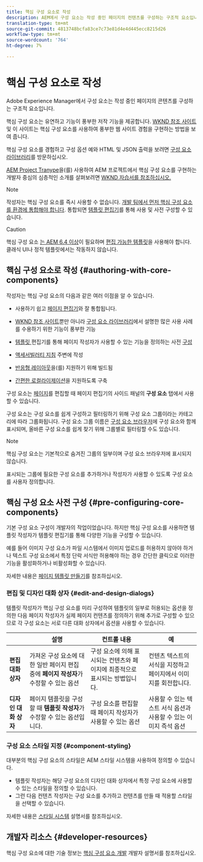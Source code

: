 ```yaml
---
title: 핵심 구성 요소로 작성
description: AEM에서 구성 요소는 작성 중인 페이지의 컨텐츠를 구성하는 구조적 요소입니다. 핵심 구성 요소는 유연하고 기능이 풍부한 작성 기능을 제공합니다.
translation-type: tm+mt
source-git-commit: 4813748bcfa83ce7c73e81d4e4d445ecc8215d26
workflow-type: tm+mt
source-wordcount: '764'
ht-degree: 7%

---
```



# 핵심 구성 요소로 작성

Adobe Experience Manager에서 구성 요소는 작성 중인 페이지의 콘텐츠를 구성하는 구조적 요소입니다.

핵심 구성 요소는 유연하고 기능이 풍부한 저작 기능을 제공합니다. [WKND 참조 사이트](https://wknd.site) 및 이 사이트는 핵심 구성 요소를 사용하여 풍부한 웹 사이트 경험을 구현하는 방법을 보여 줍니다.

핵심 구성 요소를 경험하고 구성 옵션 예와 HTML 및 JSON 출력을 보려면 [구성 요소 라이브러리](https://adobe.com/go/aem_cmp_library)를 방문하십시오.

[AEM Project Tranype](/help/developing/archetype/overview.md)을(를) 사용하여 AEM 프로젝트에서 핵심 구성 요소를 구현하는 개발자 중심의 심층적인 소개를 살펴보려면 [WKND 자습서를 참조하십시오.](https://docs.adobe.com/content/help/en/experience-manager-learn/getting-started-wknd-tutorial-develop/overview.html)

>[!NOTE]
>
>작성자는 핵심 구성 요소를 즉시 사용할 수 없습니다. [개발 팀에서 먼저 핵심 구성 요소를 환경에 통합해야 합니다](/help/get-started/using.md). 통합되면 [템플릿 편집기](https://docs.adobe.com/content/help/en/experience-manager-cloud-service/sites/authoring/features/templates.html)를 통해 사용 및 사전 구성할 수 있습니다.

>[!CAUTION]
>
>핵심 구성 요소 [는 AEM 6.4 이상](/help/versions.md)이 필요하며 [편집 가능한 템플릿](https://docs.adobe.com/content/help/en/experience-manager-cloud-service/sites/authoring/features/templates.html)을 사용해야 합니다. 클래식 UI나 정적 템플릿에서는 작동하지 않습니다.

## 핵심 구성 요소로 작성 {#authoring-with-core-components}

작성자는 핵심 구성 요소의 다음과 같은 여러 이점을 알 수 있습니다.

* 사용하기 쉽고 [페이지 편집기](https://docs.adobe.com/content/help/en/experience-manager-cloud-service/sites/authoring/fundamentals/editing-content.html)와 잘 통합됩니다.

* [WKND 참조 사이트](https://wknd.site)뿐만 아니라 [구성 요소 라이브러리](https://adobe.com/go/aem_cmp_library)에서 설명한 많은 사용 사례를 수용하기 위한 기능이 풍부한 기능

* [템플릿 ](#pre-configuring-core-components) 편집기를 통해 페이지 작성자가 사용할 수 있는 기능을 정의하는 사전  [구성](https://docs.adobe.com/content/help/en/experience-manager-cloud-service/sites/authoring/features/templates.html)

* [액세서빌러티 지침](https://docs.adobe.com/content/help/en/experience-manager-cloud-service/sites/authoring/fundamentals/accessible-content.html) 주변에 작성

* [반응형 레이아웃](https://docs.adobe.com/content/help/en/experience-manager-cloud-service/sites/authoring/features/responsive-layout.html)을(를) 지원하기 위해 빌드됨

* [간편한 로컬라이제이션](localization.md)을 지원하도록 구축

구성 요소는 [페이지](https://docs.adobe.com/content/help/en/experience-manager-cloud-service/sites/authoring/fundamentals/editing-content.html)를 편집할 때 페이지 편집기의 사이드 패널의 **구성 요소** 탭에서 사용할 수 있습니다.

구성 요소는 구성 요소를 쉽게 구성하고 필터링하기 위해 구성 요소 그룹이라는 카테고리에 따라 그룹화됩니다. 구성 요소 그룹 이름은 [구성 요소 브라우저](https://docs.adobe.com/content/help/en/experience-manager-cloud-service/sites/authoring/fundamentals/editing-content.html)에 구성 요소와 함께 표시되며, 올바른 구성 요소를 쉽게 찾기 위해 그룹별로 필터링할 수도 있습니다.

>[!NOTE]
>
>핵심 구성 요소는 기본적으로 숨겨진 그룹의 일부이며 구성 요소 브라우저에 표시되지 않습니다.
>
>표시되는 그룹에 필요한 구성 요소를 추가하거나 작성자가 사용할 수 있도록 구성 요소를 사용자 정의합니다.

## 핵심 구성 요소 사전 구성 {#pre-configuring-core-components}

기본 구성 요소 구성이 개발자의 작업이었습니다. 하지만 핵심 구성 요소를 사용하면 템플릿 작성자가 템플릿 편집기를 통해 다양한 기능을 구성할 수 있습니다.

예를 들어 이미지 구성 요소가 파일 시스템에서 이미지 업로드를 허용하지 않아야 하거나 텍스트 구성 요소에서 특정 단락 서식만 허용해야 하는 경우 간단한 클릭으로 이러한 기능을 활성화하거나 비활성화할 수 있습니다.

자세한 내용은 [페이지 템플릿 만들기](https://docs.adobe.com/content/help/en/experience-manager-cloud-service/sites/authoring/features/templates.html)를 참조하십시오.

### 편집 및 디자인 대화 상자 {#edit-and-design-dialogs}

템플릿 작성자가 핵심 구성 요소를 미리 구성하여 템플릿의 일부로 허용되는 옵션을 정의한 다음 페이지 작성자가 실제 페이지 컨텐츠를 정의하기 위해 추가로 구성할 수 있으므로 각 구성 요소는 서로 다른 대화 상자에서 옵션을 사용할 수 있습니다.

|  | 설명 | 컨트롤 내용 | 예 |
|--- |--- |--- |--- |
| **편집 대화 상자** | 가져온 구성 요소에 대한 일반 페이지 편집 중에 **페이지 작성자**&#x200B;가 수정할 수 있는 옵션 | 구성 요소에 의해 표시되는 컨텐츠와 페이지에 최종적으로 표시되는 방법입니다. | 컨텐츠 텍스트의 서식을 지정하고 페이지에서 이미지를 회전합니다. |
| **디자인 대화 상자** | 페이지 템플릿을 구성할 때 **템플릿 작성자**&#x200B;가 수정할 수 있는 옵션입니다. | 구성 요소를 편집할 때 페이지 작성자가 사용할 수 있는 옵션 | 사용할 수 있는 텍스트 서식 옵션과 사용할 수 있는 이미지 즉석 옵션 |

### 구성 요소 스타일 지정 {#component-styling}

대부분의 핵심 구성 요소의 스타일은 AEM 스타일 시스템을 사용하여 정의할 수 있습니다.

* 템플릿 작성자는 해당 구성 요소의 디자인 대화 상자에서 특정 구성 요소에 사용할 수 있는 스타일을 정의할 수 있습니다.
* 그런 다음 컨텐츠 작성자는 구성 요소를 추가하고 컨텐츠를 만들 때 적용할 스타일을 선택할 수 있습니다.

자세한 내용은 [스타일 시스템](https://docs.adobe.com/content/help/en/experience-manager-cloud-service/sites/authoring/features/style-system.html) 설명서를 참조하십시오.

## 개발자 리소스 {#developer-resources}

핵심 구성 요소에 대한 기술 정보는 [핵심 구성 요소 개발](/help/developing/overview.md) 개발자 설명서를 참조하십시오.

